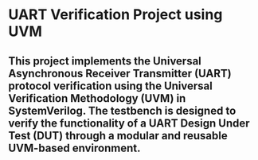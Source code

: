 # UART Verification Project using UVM 
## This project implements the Universal Asynchronous Receiver Transmitter (UART) protocol verification using the Universal Verification Methodology (UVM) in SystemVerilog. The testbench is designed to verify the functionality of a UART Design Under Test (DUT) through a modular and reusable UVM-based environment.
